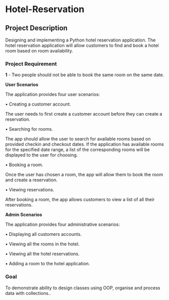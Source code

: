 ﻿# Hotel-Reservation
 
## Project Description

Designing and implementing a Python hotel reservation application. The hotel reservation application will allow customers to find and book a 
hotel room based on room availability.

### Project Requirement
**1** - Two people should not be able to book the same room on the same date.

**User Scenarios**

The application provides four user scenarios:

• Creating a customer account.

The user needs to first create a customer account 
before they can create a reservation. 

• Searching for rooms.

The app should allow the user to search for available 
rooms based on provided checkin and checkout dates. If the application has 
available rooms for the specified date range, a list of the corresponding rooms will 
be displayed to the user for choosing. 

• Booking a room.

Once the user has chosen a room, the app will allow them to 
book the room and create a reservation. 

• Viewing reservations.

After booking a room, the app allows customers to view a 
list of all their reservations.

**Admin Scenarios** 


The application provides four administrative scenarios:

• Displaying all customers accounts.

• Viewing all the rooms in the hotel.

• Viewing all the hotel reservations.

• Adding a room to the hotel application.

### Goal

To demonstrate ability to design classes using OOP, organise and process data with collections..

